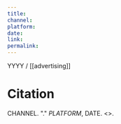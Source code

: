 ```yaml
---
title: 
channel:
platform:
date:
link:
permalink:
---
```


YYYY / [[advertising]]

# Citation

CHANNEL. "." *PLATFORM*, DATE. <>.

<br>

# 



![]()